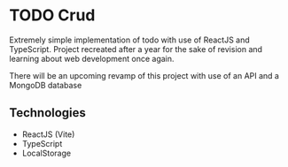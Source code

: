 # TODO Crud

Extremely simple implementation of todo with use of ReactJS and TypeScript. Project recreated after a year for the sake of revision and learning about web development once again.

There will be an upcoming revamp of this project with use of an API and a MongoDB database

## Technologies
- ReactJS (Vite)
- TypeScript
- LocalStorage
